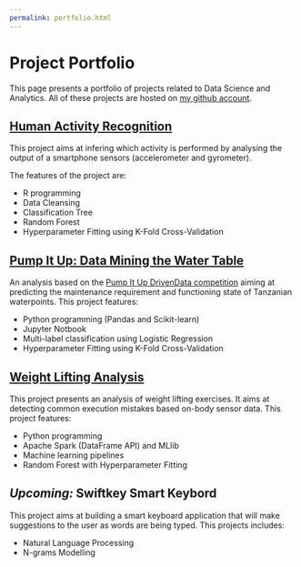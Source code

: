 ```yaml
---
permalink: portfolio.html
---
```


# Project Portfolio

This page presents a portfolio of projects related to Data Science and Analytics. All of these projects are hosted on [my github account](https://github.com/maxcarrel/).

## [Human Activity Recognition](https://github.com/maxcarrel/Human-Activity-Recognition)

This project aims at infering which activity is performed by analysing the output of a smartphone sensors (accelerometer and gyrometer).

The features of the project are:

* R programming
* Data Cleansing
* Classification Tree
* Random Forest
* Hyperparameter Fitting using K-Fold Cross-Validation

## [Pump It Up: Data Mining the Water Table](https://github.com/maxcarrel/pump-it-up)

An analysis based on the [Pump It Up DrivenData competition](https://www.drivendata.org/competitions/7/pump-it-up-data-mining-the-water-table/) aiming at predicting the maintenance requirement and functioning state of Tanzanian waterpoints. This project features:

* Python programming (Pandas and Scikit-learn)
* Jupyter Notbook
* Multi-label classification using Logistic Regression
* Hyperparameter Fitting using K-Fold Cross-Validation

## [Weight Lifting Analysis](https://github.com/maxcarrel/weight-lifting-analysis)

This project presents an analysis of weight lifting exercises. It aims at detecting common execution mistakes based on-body sensor data. This project features:

* Python programming
* Apache Spark (DataFrame API) and MLlib
* Machine learning pipelines
* Random Forest with Hyperparameter Fitting

## *Upcoming:* Swiftkey Smart Keybord

This project aims at building a smart keyboard application that will make suggestions to the user as words are being typed. This projects includes:

* Natural Language Processing
* N-grams Modelling